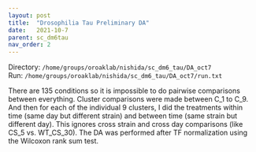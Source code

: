 ```yaml
---
layout: post
title:  "Drosophilia Tau Preliminary DA"
date:   2021-10-7
parent: sc_dm6tau
nav_order: 2
---
```


Directory: `/home/groups/oroaklab/nishida/sc_dm6_tau/DA_oct7`
<br>Run: `/home/groups/oroaklab/nishida/sc_dm6_tau/DA_oct7/run.txt`

There are 135 conditions so it is impossible to do pairwise comparisons between everything. Cluster comparisons were made between C_1 to C_9. And then for each of the individual 9 clusters, I did the treatments within time (same day but different strain) and between time (same strain but different day). This ignores cross strain and cross day comparisons (like CS_5 vs. WT_CS_30). The DA was performed after TF normalization using the Wilcoxon rank sum test.
